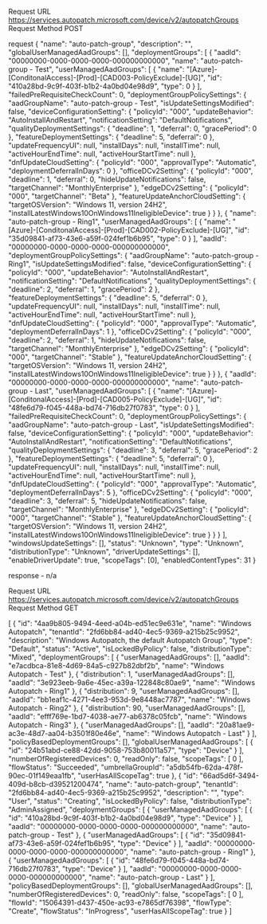Request URL
https://services.autopatch.microsoft.com/device/v2/autopatchGroups
Request Method
POST

request
{
  "name": "auto-patch-group",
  "description": "",
  "globalUserManagedAadGroups": [],
  "deploymentGroups": [
    {
      "aadId": "00000000-0000-0000-0000-000000000000",
      "name": "auto-patch-group - Test",
      "userManagedAadGroups": [
        {
          "name": "[Azure]-[ConditonalAccess]-[Prod]-[CAD003-PolicyExclude]-[UG]",
          "id": "410a28bd-9c9f-403f-b1b2-4a0bd04e98d9",
          "type": 0
        }
      ],
      "failedPreRequisiteCheckCount": 0,
      "deploymentGroupPolicySettings": {
        "aadGroupName": "auto-patch-group - Test",
        "isUpdateSettingsModified": false,
        "deviceConfigurationSetting": {
          "policyId": "000",
          "updateBehavior": "AutoInstallAndRestart",
          "notificationSetting": "DefaultNotifications",
          "qualityDeploymentSettings": {
            "deadline": 1,
            "deferral": 0,
            "gracePeriod": 0
          },
          "featureDeploymentSettings": {
            "deadline": 5,
            "deferral": 0
          },
          "updateFrequencyUI": null,
          "installDays": null,
          "installTime": null,
          "activeHourEndTime": null,
          "activeHourStartTime": null
        },
        "dnfUpdateCloudSetting": {
          "policyId": "000",
          "approvalType": "Automatic",
          "deploymentDeferralInDays": 0
        },
        "officeDCv2Setting": {
          "policyId": "000",
          "deadline": 1,
          "deferral": 0,
          "hideUpdateNotifications": false,
          "targetChannel": "MonthlyEnterprise"
        },
        "edgeDCv2Setting": {
          "policyId": "000",
          "targetChannel": "Beta"
        },
        "featureUpdateAnchorCloudSetting": {
          "targetOSVersion": "Windows 11, version 24H2",
          "installLatestWindows10OnWindows11IneligibleDevice": true
        }
      }
    },
    {
      "name": "auto-patch-group - Ring1",
      "userManagedAadGroups": [
        {
          "name": "[Azure]-[ConditonalAccess]-[Prod]-[CAD002-PolicyExclude]-[UG]",
          "id": "35d09841-af73-43e6-a59f-024fef1b6b95",
          "type": 0
        }
      ],
      "aadId": "00000000-0000-0000-0000-000000000000",
      "deploymentGroupPolicySettings": {
        "aadGroupName": "auto-patch-group - Ring1",
        "isUpdateSettingsModified": false,
        "deviceConfigurationSetting": {
          "policyId": "000",
          "updateBehavior": "AutoInstallAndRestart",
          "notificationSetting": "DefaultNotifications",
          "qualityDeploymentSettings": {
            "deadline": 2,
            "deferral": 1,
            "gracePeriod": 2
          },
          "featureDeploymentSettings": {
            "deadline": 5,
            "deferral": 0
          },
          "updateFrequencyUI": null,
          "installDays": null,
          "installTime": null,
          "activeHourEndTime": null,
          "activeHourStartTime": null
        },
        "dnfUpdateCloudSetting": {
          "policyId": "000",
          "approvalType": "Automatic",
          "deploymentDeferralInDays": 1
        },
        "officeDCv2Setting": {
          "policyId": "000",
          "deadline": 2,
          "deferral": 1,
          "hideUpdateNotifications": false,
          "targetChannel": "MonthlyEnterprise"
        },
        "edgeDCv2Setting": {
          "policyId": "000",
          "targetChannel": "Stable"
        },
        "featureUpdateAnchorCloudSetting": {
          "targetOSVersion": "Windows 11, version 24H2",
          "installLatestWindows10OnWindows11IneligibleDevice": true
        }
      }
    },
    {
      "aadId": "00000000-0000-0000-0000-000000000000",
      "name": "auto-patch-group - Last",
      "userManagedAadGroups": [
        {
          "name": "[Azure]-[ConditonalAccess]-[Prod]-[CAD005-PolicyExclude]-[UG]",
          "id": "48fe6d79-f045-448a-bd74-716db27f0783",
          "type": 0
        }
      ],
      "failedPreRequisiteCheckCount": 0,
      "deploymentGroupPolicySettings": {
        "aadGroupName": "auto-patch-group - Last",
        "isUpdateSettingsModified": false,
        "deviceConfigurationSetting": {
          "policyId": "000",
          "updateBehavior": "AutoInstallAndRestart",
          "notificationSetting": "DefaultNotifications",
          "qualityDeploymentSettings": {
            "deadline": 3,
            "deferral": 5,
            "gracePeriod": 2
          },
          "featureDeploymentSettings": {
            "deadline": 5,
            "deferral": 0
          },
          "updateFrequencyUI": null,
          "installDays": null,
          "installTime": null,
          "activeHourEndTime": null,
          "activeHourStartTime": null
        },
        "dnfUpdateCloudSetting": {
          "policyId": "000",
          "approvalType": "Automatic",
          "deploymentDeferralInDays": 5
        },
        "officeDCv2Setting": {
          "policyId": "000",
          "deadline": 3,
          "deferral": 5,
          "hideUpdateNotifications": false,
          "targetChannel": "MonthlyEnterprise"
        },
        "edgeDCv2Setting": {
          "policyId": "000",
          "targetChannel": "Stable"
        },
        "featureUpdateAnchorCloudSetting": {
          "targetOSVersion": "Windows 11, version 24H2",
          "installLatestWindows10OnWindows11IneligibleDevice": true
        }
      }
    }
  ],
  "windowsUpdateSettings": [],
  "status": "Unknown",
  "type": "Unknown",
  "distributionType": "Unknown",
  "driverUpdateSettings": [],
  "enableDriverUpdate": true,
  "scopeTags": [0],
  "enabledContentTypes": 31
}

response - n/a

Request URL
https://services.autopatch.microsoft.com/device/v2/autopatchGroups
Request Method
GET

[
  {
    "id": "4aa9b805-9494-4eed-a04b-ed51ec9e631e",
    "name": "Windows Autopatch",
    "tenantId": "2fd6bb84-ad40-4ec5-9369-a215b25c9952",
    "description": "Windows Autopatch, the default Autopatch Group",
    "type": "Default",
    "status": "Active",
    "isLockedByPolicy": false,
    "distributionType": "Mixed",
    "deploymentGroups": [
      {
        "userManagedAadGroups": [],
        "aadId": "e7acdbca-81e8-4d69-84a5-c927b82dbf2b",
        "name": "Windows Autopatch - Test"
      },
      {
        "distribution": 1,
        "userManagedAadGroups": [],
        "aadId": "3e923eeb-9a6e-45ec-a39a-122848c80ae9",
        "name": "Windows Autopatch - Ring1"
      },
      {
        "distribution": 9,
        "userManagedAadGroups": [],
        "aadId": "bb1eaf1c-4271-4ee3-953d-9e8448ac7787",
        "name": "Windows Autopatch - Ring2"
      },
      {
        "distribution": 90,
        "userManagedAadGroups": [],
        "aadId": "efff769e-1bd7-4038-ae77-ab6378c05fcb",
        "name": "Windows Autopatch - Ring3"
      },
      {
        "userManagedAadGroups": [],
        "aadId": "20a81ae9-ac3e-48d7-aa04-b3501f80e46e",
        "name": "Windows Autopatch - Last"
      }
    ],
    "policyBasedDeploymentGroups": [],
    "globalUserManagedAadGroups": [
      {
        "id": "24b51abd-ce88-42dd-9058-753b80011a57",
        "type": "Device"
      }
    ],
    "numberOfRegisteredDevices": 0,
    "readOnly": false,
    "scopeTags": [
      0
    ],
    "flowStatus": "Succeeded",
    "umbrellaGroupId": "a5db54fb-62da-478f-90ec-01f149eaa1fb",
    "userHasAllScopeTag": true
  },
  {
    "id": "66ad5d6f-3494-409d-b8cb-d39521200474",
    "name": "auto-patch-group",
    "tenantId": "2fd6bb84-ad40-4ec5-9369-a215b25c9952",
    "description": "",
    "type": "User",
    "status": "Creating",
    "isLockedByPolicy": false,
    "distributionType": "AdminAssigned",
    "deploymentGroups": [
      {
        "userManagedAadGroups": [
          {
            "id": "410a28bd-9c9f-403f-b1b2-4a0bd04e98d9",
            "type": "Device"
          }
        ],
        "aadId": "00000000-0000-0000-0000-000000000000",
        "name": "auto-patch-group - Test"
      },
      {
        "userManagedAadGroups": [
          {
            "id": "35d09841-af73-43e6-a59f-024fef1b6b95",
            "type": "Device"
          }
        ],
        "aadId": "00000000-0000-0000-0000-000000000000",
        "name": "auto-patch-group - Ring1"
      },
      {
        "userManagedAadGroups": [
          {
            "id": "48fe6d79-f045-448a-bd74-716db27f0783",
            "type": "Device"
          }
        ],
        "aadId": "00000000-0000-0000-0000-000000000000",
        "name": "auto-patch-group - Last"
      }
    ],
    "policyBasedDeploymentGroups": [],
    "globalUserManagedAadGroups": [],
    "numberOfRegisteredDevices": 0,
    "readOnly": false,
    "scopeTags": [
      0
    ],
    "flowId": "15064391-d437-450e-ac93-e7865df76398",
    "flowType": "Create",
    "flowStatus": "InProgress",
    "userHasAllScopeTag": true
  }
]